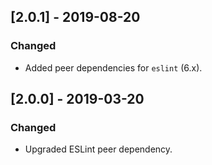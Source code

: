 ## [2.0.1] - 2019-08-20

### Changed
- Added peer dependencies for `eslint` (6.x).


## [2.0.0] - 2019-03-20

### Changed
- Upgraded ESLint peer dependency.
